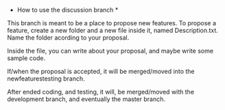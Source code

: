 * How to use the discussion branch *

This branch is meant to be a place to propose new features.
To propose a feature, create a new folder and a new file inside it, named Description.txt.
Name the folder acording to your proposal.

Inside the file, you can write about your proposal, and maybe write some sample code.

If/when the proposal is accepted, it will be merged/moved into the newfeaturestesting branch.

After ended coding, and testing, it will, be merged/moved with the development branch, and eventually the master branch.